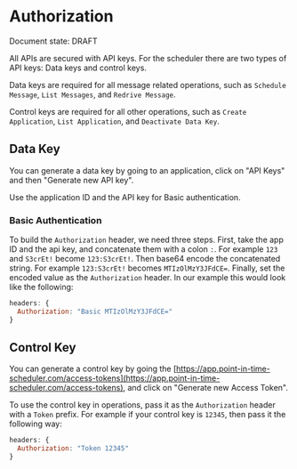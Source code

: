 # Authorization

Document state: DRAFT

All APIs are secured with API keys. For the scheduler there are two types of API keys: Data keys and control keys.

Data keys are required for all message related operations, such as `Schedule Message`, `List Messages`, and `Redrive Message`.

Control keys are required for all other operations, such as `Create Application`, `List Application`, and `Deactivate Data Key`.

## Data Key

You can generate a data key by going to an application, click on "API Keys" and then "Generate new API key".

Use the application ID and the API key for Basic authentication.

### Basic Authentication

To build the `Authorization` header, we need three steps. First, take the app ID and the api key, and concatenate them with a colon `:`. For example `123` and `S3crEt!` become `123:S3crEt!`. Then base64 encode the concatenated string. For example `123:S3crEt!` becomes `MTIzOlMzY3JFdCE=`. Finally, set the encoded value as the `Authorization` header. In our example this would look like the following:

```js
headers: {
  Authorization: "Basic MTIzOlMzY3JFdCE="
}
```

## Control Key

You can generate a control key by going the [https://app.point-in-time-scheduler.com/access-tokens](https://app.point-in-time-scheduler.com/access-tokens), and click on "Generate new Access Token".

To use the control key in operations, pass it as the `Authorization` header with a `Token` prefix. For example if your control key is `12345`, then pass it the following way:

```js
headers: {
  Authorization: "Token 12345"
}
```
